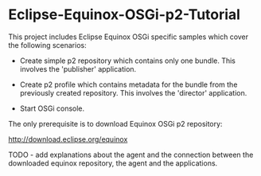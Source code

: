 # Eclipse-Equinox-OSGi-p2-Tutorial

This project includes Eclipse Equinox OSGi specific samples which cover the following scenarios:

* Create simple p2 repository which contains only one bundle. This involves the 'publisher' application.

* Create p2 profile which contains metadata for the bundle from the previously created repository. This involves the 'director' application.

* Start OSGi console.

The only prerequisite is to download Equinox OSGi p2 repository:

http://download.eclipse.org/equinox

TODO - add explanations about the agent and the connection between the downloaded equinox repository, the agent and the applications.
